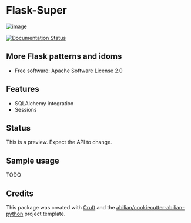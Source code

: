# Flask-Super

[![image](https://img.shields.io/pypi/v/flask_super.svg)](https://pypi.python.org/pypi/flask_super)

[![Documentation Status](https://readthedocs.org/projects/flask-super/badge/?version=latest)](https://flask-super.readthedocs.io/en/latest/?version=latest)


## More Flask patterns and idoms

-   Free software: Apache Software License 2.0


## Features

- SQLAlchemy integration
- Sessions

## Status

This is a preview. Expect the API to change.

## Sample usage

TODO

## Credits

This package was created with [Cruft](https://cruft.github.io/cruft/)
and the
[abilian/cookiecutter-abilian-python](https://github.com/abilian/cookiecutter-abilian-python)
project template.
